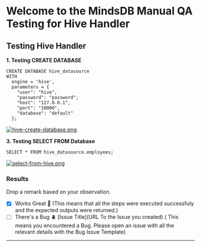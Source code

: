 # Welcome to the MindsDB Manual QA Testing for Hive Handler

## Testing Hive Handler

**1. Testing CREATE DATABASE**

```
CREATE DATABASE hive_datasource
WITH
  engine = 'hive',
  parameters = {
    "user": "hive",
    "password": "password",
    "host": "127.0.0.1",
    "port": "10000",
    "database": "default"
  };
```

[![hive-create-database.png](https://i.postimg.cc/jjdcbSYh/hive-create-database.png)](https://postimg.cc/WdCgmj3D)


**3. Testing SELECT FROM Database**

```
SELECT * FROM hive_datasource.employees;
```

[![select-from-hive.png](https://i.postimg.cc/rpXTn76c/select-from-hive.png)](https://postimg.cc/WdnxtWbf)

### Results

Drop a remark based on your observation.
- [x] Works Great 💚 (This means that all the steps were executed successfuly and the expected outputs were returned.)
- [ ] There's a Bug 🪲 [Issue Title](URL To the Issue you created) ( This means you encountered a Bug. Please open an issue with all the relevant details with the Bug Issue Template)

---